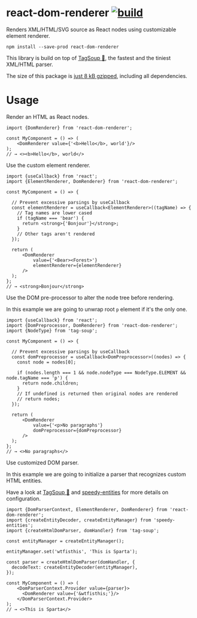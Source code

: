 # react-dom-renderer [![build](https://github.com/smikhalevski/react-dom-renderer/actions/workflows/master.yml/badge.svg?branch=master&event=push)](https://github.com/smikhalevski/react-dom-renderer/actions/workflows/master.yml)

Renders XML/HTML/SVG source as React nodes using customizable element renderer.

```shell
npm install --save-prod react-dom-renderer
```

This library is build on top of [TagSoup 🍜](https://github.com/smikhalevski/tag-soup), the fastest and the tiniest
XML/HTML parser.

The size of this package is [just 8 kB gzipped](https://bundlephobia.com/package/react-dom-renderer), including all
dependencies.

# Usage

Render an HTML as React nodes.

```tsx
import {DomRenderer} from 'react-dom-renderer';

const MyComponent = () => (
    <DomRenderer value={'<b>Hello</b>, world'}/>
);
// → <><b>Hello</b>, world</>
```

Use the custom element renderer.

```tsx
import {useCallback} from 'react';
import {ElementRenderer, DomRenderer} from 'react-dom-renderer';

const MyComponent = () => {

  // Prevent excessive parsings by useCallback
  const elementRenderer = useCallback<ElementRenderer>((tagName) => {
    // Tag names are lower cased
    if (tagName === 'bear') {
      return <strong>{'Bonjour'}</strong>;
    }
    // Other tags aren't rendered
  });

  return (
      <DomRenderer
          value={'<Bear><Forest>'}
          elementRenderer={elementRenderer}
      />
  );
};
// → <strong>Bonjour</strong>
```

Use the DOM pre-processor to alter the node tree before rendering.

In this example we are going to unwrap root `p` element if it's the only one.

```tsx
import {useCallback} from 'react';
import {DomPreprocessor, DomRenderer} from 'react-dom-renderer';
import {NodeType} from 'tag-soup';

const MyComponent = () => {

  // Prevent excessive parsings by useCallback
  const domPreprocessor = useCallback<DomPreprocessor>((nodes) => {
    const node = nodes[0];

    if (nodes.length === 1 && node.nodeType === NodeType.ELEMENT && node.tagName === 'p') {
      return node.children;
    }
    // If undefined is returned then original nodes are rendered
    // return nodes;
  });

  return (
      <DomRenderer
          value={'<p>No paragraphs'}
          domPreprocessor={domPreprocessor}
      />
  );
};
// → <>No paragraphs</>
```

Use customized DOM parser.

In this example we are going to initialize a parser that recognizes custom HTML entities.

Have a look at [TagSoup 🍜](https://github.com/smikhalevski/tag-soup)
and [speedy-entities](https://github.com/smikhalevski/speedy-entities) for more details on configuration.

```tsx
import {DomParserContext, ElementRenderer, DomRenderer} from 'react-dom-renderer';
import {createEntityDecoder, createEntityManager} from 'speedy-entities';
import {createHtmlDomParser, domHandler} from 'tag-soup';

const entityManager = createEntityManager();

entityManager.set('wtfisthis', 'This is Sparta');

const parser = createHtmlDomParser(domHandler, {
  decodeText: createEntityDecoder(entityManager),
});

const MyComponent = () => (
    <DomParserContext.Provider value={parser}>
      <DomRenderer value={'&wtfisthis;'}/>
    </DomParserContext.Provider>
);
// → <>This is Sparta</>
```
